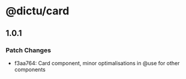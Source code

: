 # @dictu/card

## 1.0.1

### Patch Changes

- f3aa764: Card component, minor optimalisations in @use for other components
